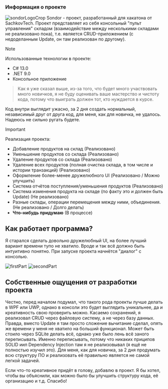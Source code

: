 ### Информация о проекте
![sondorLogoCrop](https://github.com/user-attachments/assets/f4c702db-7f09-44da-b475-e1814a75c2c4)
Sondor - проект, разработанный для хакатона от SachkovTech. Проект представляет из себя консольный "пульт управления" складом (взаимодействие между несколькими складами не реализовано пока), т.е. является CRUD-приложением (с недоделанным Update, он там реализован по другому).

> [!NOTE]
> Использованные технологии в проекте:
> + C# 13.0
> + .NET 9.0
> + Консольное приложение

>Как я уже сказал выше, из-за того, что будет много участвовать много новичков, я не буду оценивать ваше мастерство и чистоту кода, потому что выиграть должен тот, кто нуждается в курсе.

Код внутри выглядит ужасно, за 2 дня создать нормальный, независимый друг от друга код, для меня, как для новичка, не удалось. Надеюсь не сильно ругать будете.

> [!IMPORTANT]
> Реализация проекта:
> + Добавление продуктов на склад (Реализовано)
> + Уменьшение продуктов со склада (Реализовано)
> + Удаление продуктов со склада (Реализовано)
> + Удаление всех продуктов (полная очистка склада, в том числе и истории транзакций) (Реализовано)
> + Оформление более-менее дружелюбного UI (Реализовано / Можно улучшить)
> + Система отчётов поступления/уменьшения продуктов (Реализовано)
> + Система изменения продукта на складе (по факту это и должен быть Update) (Не реализовано)
> + Разные склады, операции перемещения между ними, объединения. (Не реализовано / Долго делать)
> + __Что-нибудь придумаю__ (В процессе)

## Как работает программа?
Я старался сделать довольно дружелюбный UI, на более лучший вариант времени тупо не хватило. Вроде и так всё должно быть интуитивно понятно. При запуске проекта начнётся "диалог" с консолью.

![firstPart](https://github.com/user-attachments/assets/6f3fc438-4b0d-4cc4-bb66-9fbb8ca516ff)
![secondPart](https://github.com/user-attachments/assets/099ca118-5368-4c5f-87b7-1e856011579a)

## Собственные ощущения от разработки проекта
Честно, перед началом подумал, что такого рода проекты лучше делать в WPF или UWP, однако в консоли это будет выглядить уникальнее, да и креативность свою проверить можно.
Касаемо сохранений, я реализовал CRUD через файловую систему, а не через базу данных. Правда, вместо Update я там просто сложение вычитание сделал, опять же времени у меня не хватило на больший функционал. Может быть стоило через SQLite делать всё, однако уже было лень всё заного переписывать.
Именно переписывать, потому что никаких приципов SOLID иил Dependency Injection там я не реализовывал (я ещё не полностью изучил это). Для меня, как для новичка, за 2 дня продумать всю структуру ПО и реализовать
её правильно является не самой легкой задачей.

Если что-то креативное придёт в голову, добавлю в проект. Я бы хотел, чтобы вы объяснили, как можно было бы улучшить структуру кода, её организацию и т.д. Спасибо!
